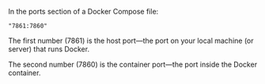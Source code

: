 
In the ports section of a Docker Compose file:
```
"7861:7860"
```

The first number (7861) is the host port—the port on your local machine (or server) that runs Docker.

The second number (7860) is the container port—the port inside the Docker container.